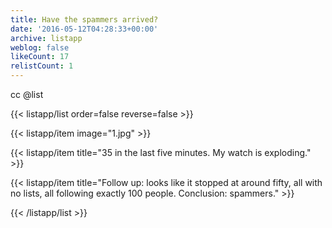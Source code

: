```yaml
---
title: Have the spammers arrived?
date: '2016-05-12T04:28:33+00:00'
archive: listapp
weblog: false
likeCount: 17
relistCount: 1
---
```


cc @list

<!--more-->

{{< listapp/list order=false reverse=false >}}

   {{< listapp/item
      image="1.jpg" >}}

   {{< listapp/item title="35 in the last five minutes. My watch is exploding." >}}

   {{< listapp/item title="Follow up: looks like it stopped at around fifty, all with no lists, all following exactly 100 people. Conclusion: spammers." >}}

{{< /listapp/list >}}
